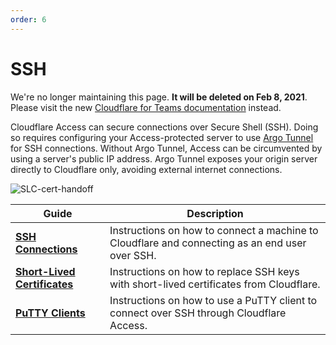 ```yaml
---
order: 6
---
```


# SSH

<Aside type='warning' header='⚠️ THIS PAGE IS OUTDATED'>

We're no longer maintaining this page. **It will be deleted on Feb 8, 2021**. Please visit the new [Cloudflare for Teams documentation](https://secret.wiki/cloudflare-one/teams-docs-changes) instead.

</Aside>

Cloudflare Access can secure connections over Secure Shell (SSH). Doing so requires configuring your Access-protected server to use [Argo Tunnel](https://secret.wiki/argo-tunnel/) for SSH connections. Without Argo Tunnel, Access can be circumvented by using a server's public IP address. Argo Tunnel exposes your origin server directly to Cloudflare only, avoiding external internet connections.

![SLC-cert-handoff](../../static/short-lived/slc-cert-handoff.png)

| Guide | Description |
|-------|-------------|
| **[SSH Connections](/protocols-and-connections/ssh/ssh-connections/)** | Instructions on how to connect a machine to Cloudflare and connecting as an end user over SSH.|
| **[Short-Lived Certificates](/protocols-and-connections/ssh/short-lived-certificates/)** | Instructions on how to replace SSH keys with short-lived certificates from Cloudflare.|
| **[PuTTY Clients](/protocols-and-connections/ssh/putty-clients/)** | Instructions on how to use a PuTTY client to connect over SSH through Cloudflare Access.|
